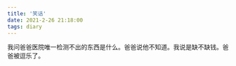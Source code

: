 ```yaml
---
title: '笑话'
date: 2021-2-26 21:18:00
tags: diary
---
```

我问爸爸医院唯一检测不出的东西是什么。爸爸说他不知道。我说是缺不缺钱。爸爸被逗乐了。
